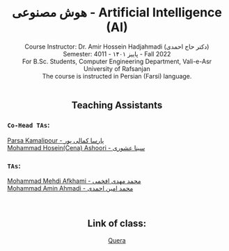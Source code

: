 <br />
<p align="center">
  
  <h1 align="center">هوش مصنوعی - Artificial Intelligence (AI)</h1>

  <p align="center">
    Course Instructor: Dr. Amir Hossein Hadjahmadi (دکتر حاج احمدی)
    <br />
    Semester: 4011 - پاییز ۱۴۰۱ - Fall 2022
    <br />
    For B.Sc. Students, Computer Engineering Department, Vali-e-Asr University of Rafsanjan
    <br /> 
    The course is instructed in Persian (Farsi) language.
  <br />



 <br />
<p align="center">
  <h2 align="center"> Teaching Assistants </h2>
<p h2 align="center">

### `Co-Head TAs`: 
[Parsa Kamalipour - پارسا کمالی پور](https://github.com/benymaxparsa)   
[Mohammad Hosein(Cena) Ashoori - سینا عشوری](https://github.com/CenaAshoori)  

### `TAs`: 
[Mohammad Mehdi Afkhami - محمد مهدی افخمی](https://github.com/mohmehdi)   
[Mohammad Amin Ahmadi - محمد امین احمدی](https://github.com/mmdaminah)   

<br />
<p align="center">
  <h2 align="center"> Link of class: </h2>
  
<p h2 align="center">
<a href="https://quera.org/course/add_to_course/course/11913">Quera</a>
